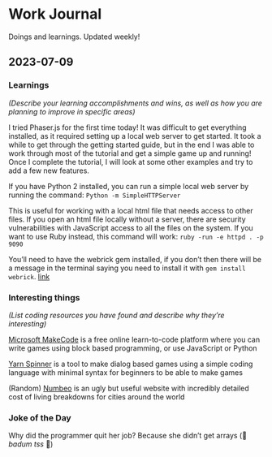# Work Journal
Doings and learnings. Updated weekly!

## 2023-07-09
### Learnings
_(Describe your learning accomplishments and wins, as well as how you are planning to improve in specific areas)_

I tried Phaser.js for the first time today! It was difficult to get everything installed, as it required setting up a local web server to get started. It took a while to get through the getting started guide, but in the end I was able to work through most of the tutorial and get a simple game up and running! Once I complete the tutorial, I will look at some other examples and try to add a few new features.

If you have Python 2 installed, you can run a simple local web server by running the command:
```Python -m SimpleHTTPServer```

This is useful for working with a local html file that needs access to other files. If you open an html file locally without a server, there are security vulnerabilities with JavaScript access to all the files on the system.
If you want to use Ruby instead, this command will work:
```ruby -run -e httpd . -p 9090```

You’ll need to have the webrick gem installed, if you don’t then there will be a message in the terminal saying you need to install it with `gem install webrick`. [link](https://stackoverflow.com/questions/3108395/serve-current-directory-from-command-line)


### Interesting things
_(List coding resources you have found and describe why they’re interesting)_

[Microsoft MakeCode](https://www.microsoft.com/en-us/makecode) is a free online learn-to-code platform where you can write games using block based programming, or use JavaScript or Python

[Yarn Spinner](https://yarnspinner.dev/) is a tool to make dialog based games using a simple coding language with minimal syntax for beginners to be able to make games

(Random) [Numbeo](https://www.numbeo.com/cost-of-living/) is an ugly but useful website with incredibly detailed cost of living breakdowns for cities around the world

### Joke of the Day
Why did the programmer quit her job? Because she didn’t get arrays
(🥁 _badum tss_ 🥁)